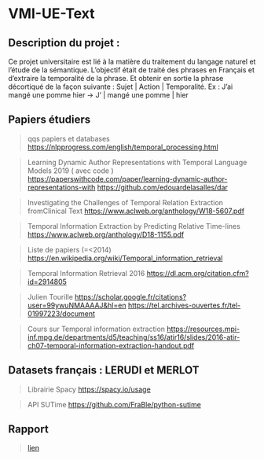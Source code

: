 # VMI-UE-Text

## Description du projet :

Ce projet universitaire est lié à la matière du traitement du langage naturel et l’étude de la sémantique.
L’objectif était de traité des phrases en Français et d’extraire la temporalité de la phrase. Et obtenir en sortie la phrase décortiqué de la façon suivante : Sujet | Action | Temporalité. Ex : J’ai mangé une pomme hier -> J’ | mangé une pomme | hier

## Papiers étudiers

> qqs papiers et databases
https://nlpprogress.com/english/temporal_processing.html

> Learning Dynamic Author Representations with Temporal Language Models 2019 ( avec code )
https://paperswithcode.com/paper/learning-dynamic-author-representations-with
https://github.com/edouardelasalles/dar

> Investigating the Challenges of Temporal Relation Extraction fromClinical Text
https://www.aclweb.org/anthology/W18-5607.pdf

> Temporal Information Extraction by Predicting Relative Time-lines
https://www.aclweb.org/anthology/D18-1155.pdf

> Liste de papiers (=<2014)
https://en.wikipedia.org/wiki/Temporal_information_retrieval

> Temporal Information Retrieval 2016
https://dl.acm.org/citation.cfm?id=2914805

> Julien Tourille
https://scholar.google.fr/citations?user=99ywuNMAAAAJ&hl=en
https://tel.archives-ouvertes.fr/tel-01997223/document

> Cours sur Temporal information extraction
https://resources.mpi-inf.mpg.de/departments/d5/teaching/ss16/atir16/slides/2016-atir-ch07-temporal-information-extraction-handout.pdf

## Datasets français : LERUDI et MERLOT

> Librairie Spacy
https://spacy.io/usage

> API SUTime
https://github.com/FraBle/python-sutime

## Rapport
> [lien](https://drive.google.com/file/d/1jmu_ngdN32t62jsKpQ_sb_AqL_0Aw5xH/view?usp=sharing)
